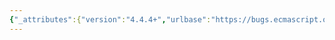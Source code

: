 ```yaml
---
{"_attributes":{"version":"4.4.4+","urlbase":"https://bugs.ecmascript.org/","maintainer":"dherman@mozilla.com"},"bug":{"bug_id":1321,"creation_ts":"2013-03-15 16:55:00 -0700","short_desc":"15.14.6.1: missing space","delta_ts":"2013-05-14 18:14:13 -0700","product":"Draft for 6th Edition","component":"editorial issue","version":"Rev 14: March 8, 2013 Draft","rep_platform":"All","op_sys":"All","bug_status":"RESOLVED","resolution":"FIXED","priority":"Normal","bug_severity":"minor","everconfirmed":true,"reporter":{"uid":"jmdyck","name":"Michael Dyck"},"assigned_to":{"uid":"allen","name":"Allen Wirfs-Brock"},"long_desc":[{"commentid":3463,"comment_count":0,"who":{"uid":"jmdyck","name":"Michael Dyck"},"bug_when":"2013-03-15 16:55:29 -0700","thetext":"In 15.14.6.1 \"CreateMapIterator Abstract Operation\",\nstep 6 says:\n    Set itr’s[[Map]] internal data property to M.\n\nAfter \"itr's\", insert a space."},{"commentid":3784,"comment_count":1,"who":{"uid":"allen","name":"Allen Wirfs-Brock"},"bug_when":"2013-05-12 15:02:01 -0700","thetext":"fixed in rev15 editor's draft"},{"commentid":3992,"comment_count":2,"who":{"uid":"allen","name":"Allen Wirfs-Brock"},"bug_when":"2013-05-14 18:14:13 -0700","thetext":"resolved in rev 15, May 14, 2013 draft"}]}}
---
```

